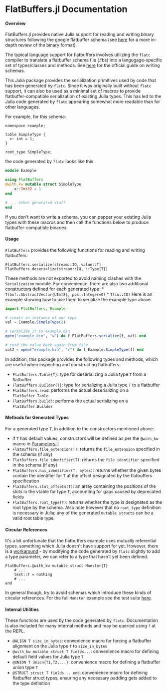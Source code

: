 # FlatBuffers.jl Documentation

#### Overview
FlatBuffers.jl provides native Julia support for reading and writing binary structures following the google flatbuffer schema (see [here](https://google.github.io/flatbuffers/flatbuffers_internals.html) for a more in-depth review of the binary format).

The typical language support for flatbuffers involves utilizing the `flatc` compiler to translate a flatbuffer schema file (.fbs) into a langugage-specific set of types/classes and methods. See [here](https://google.github.io/flatbuffers/flatbuffers_guide_writing_schema.html) for the official guide on writing schemas.

This Julia package provides the serialization primitives used by code that has been generated by `flatc`. Since it was originally built without `flatc` support, it can also be used as a minimal set of macros to provide flatbuffer-compatible serialization of existing Julia types. This has led to the Julia code generated by `flatc` appearing somewhat more readable than for other languages.

For example, for this schema:
```
namespace example;

table SimpleType {
  x: int = 1;
}

root_type SimpleType;
```
the code generated by `flatc` looks like this:
```julia
module Example

using FlatBuffers
@with_kw mutable struct SimpleType
    x::Int32 = 1
end

# ... other generated stuff
end
```
If you don't want to write a schema, you can pepper your existing Julia types
with these macros and then call the functions below to produce flatbuffer-compatible
binaries.

#### Usage
`FlatBuffers` provides the following functions for reading and writing flatbuffers:
```
FlatBuffers.serialize(stream::IO, value::T) 
FlatBuffers.deserialize(stream::IO, ::Type{T})
```
These methods are not exported to avoid naming clashes with the `Serialization` module.
For convenience, there are also two additional constructors defined for each generated type:
    * `T(buf::AbstractVector{UInt8}, pos::Integer=0)`
    * `T(io::IO)`
Here is an example showing how to use them to serialize the example type above.
```julia
import FlatBuffers, Example

# create an instance of our type
val = Example.SimpleType(2)

# serialize it to example.bin
open("example.bin", "w") do f FlatBuffers.serialize(f, val) end

# read the value back again from file
val2 = open("example.bin", "r") do f Example.SimpleType(f) end
```
In addition, this package provides the following types and methods, which are useful
when inspecting and constructing flatbuffers:
* `FlatBuffers.Table{T}`: type for deserializing a Julia type `T` from a flatbuffer
* `FlatBuffers.Builder{T}`: type for serializing a Julia type `T` to a flatbuffer
* `FlatBuffers.read`: performs the actual deserializing on a `FlatBuffer.Table`
* `FlatBuffers.build!`: performs the actual serializing on a `FlatBuffer.Builder`

#### Methods for Generated Types
For a generated type `T`, in addition to the constructors mentioned above:
* if `T` has default values, constructors will be defined as per the `@with_kw` macro in [Parameters.jl](https://github.com/mauro3/Parameters.jl)
* `FlatBuffers.file_extension(T)`: returns the `file_extension` specified in the schema (if any)
* `FlatBuffers.file_identifier(T)`: returns the `file_identifier` specified in the schema (if any)
* `FlatBuffers.has_identifier(T, bytes)`: returns whether the given bytes contain the identifier for `T` at the offset designated by the flatbuffers specification
* `FlatBuffers.slot_offsets(T)`: an array containing the positions of the slots in the vtable for type `T`, accounting for gaps caused by deprecated fields
* `FlatBuffers.root_type(T)`: returns whether the type is designated as the root type by the schema. Also note however that no `root_type` definition is necessary in Julia; any of the generated `mutable struct`s can be a valid root table type.

#### Circular References
It's a bit unfortunate that the flatbuffers example uses mutually referential types, something which Julia doesn't have support for yet.
However, there is a [workaround](https://github.com/JuliaLang/julia/issues/269#issuecomment-68421745) - by modifying the
code generated by `flatc` slightly to add a type parameter, we can refer to a type that hasn't yet been defined.
```
FlatBuffers.@with_kw mutable struct Monster{T}
    # ...
    test::T = nothing
    # ...
end
```
In general though, try to avoid schemas which introduce these kinds of circular references.
For the full `Monster` example see the test suite [here](https://github.com/dmbates/FlatBuffers.jl/tree/master/test).

#### Internal Utilities
These functions are used by the code generated by `flatc`. Documentation is also included for many
internal methods and may be queried using `?` at the REPL.
* `@ALIGN T size_in_bytes`: convenience macro for forcing a flatbuffer alignment on the Julia type `T` to `size_in_bytes`
* `@with_kw mutable struct T fields...`: convenience macro for defining default field values for Julia type `T`
* `@UNION T Union{T1,T2,...}`: convenience macro for defining a flatbuffer union type `T`
* `@STRUCT struct T fields... end`: convenience macro for defining flatbuffer struct types, ensuring any necessary padding gets added to the type definition
